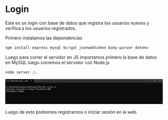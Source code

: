 # Login

Este es un login con base de datos que registra los usuarios nuevos y verifica a los usuarios registrados. 

Primero instalamos las dependencias

```javascript
npm install express mysql bcrypt jsonwebtoken body-parser dotenv
```

Luego para correr el servidor en JS importamos primero la base de datos en MySQL luego corremos el servidor con Node.js


```javascript
node server.js
```

![CMD](Img/CMD.png)

Luego de esto podremos registrarnos o iniciar sesión en la web.